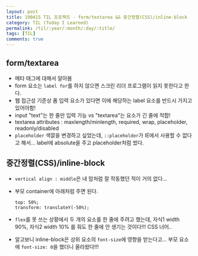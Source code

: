 ```yaml
---
layout: post
title: 190415 TIL 프로젝트 - form/textarea && 중간정렬(CSS)/inline-block
category: TIL (Today I Learned)
permalink: /til/:year/:month/:day/:title/
tags: [TIL]
comments: true
---
```


## **form/textarea**

- 메타 태그에 대해서 알아봄
- form 요소는 `label for`를 하지 않으면 스크린 리더 프로그램이 읽지 못한다고 한다. 
- 웹 접근성 기준상 폼 입력 요소가 있다면 이에 해당하는 label 요소를 반드시 가지고 있어야함!
- input "text"는 한 줄만 입력 가능 vs "textarea"는 요소가 긴 줄에 적합! 
- textarea attributes : maxlength/minlength, required, wrap, placeholder, readonly/disabled
- `placeholder` 색깔을 변경하고 싶었는데, `::placeholder`가 IE에서 사용할 수 없다고 해서... label에 absolute을 주고 placeholder처럼 썼다. 

## **중간정렬(CSS)/inline-block**

- `vertical align : middle`은 내 맘처럼 잘 작동했던 적이 거의 없다... 
- 부모 container에 아래처럼 주면 된다. 
    ```
    top: 50%;
    transform: translateY(-50%);
    ```

- `flex`를 못 쓰는 상황에서 두 개의 요소를 한 줄에 주려고 했는데, 자식1 width 90%, 자식2 width 10% 를 줘도 한 줄에 안 생기는 것이다!!! CSS 너어..

- 알고보니 inline-block은 상위 요소의 `font-size`에 영향을 받는다고... 부모 요소에 `font-size: 0`을 했더니 올라왔다!!!